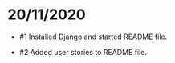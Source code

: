 # 20/11/2020
  - #1 Installed Django and started README file.

  - #2 Added user stories to README file.